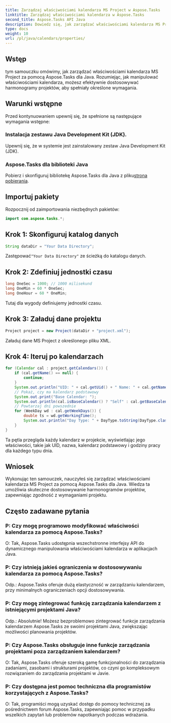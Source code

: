 ```yaml
---
title: Zarządzaj właściwościami kalendarza MS Project w Aspose.Tasks
linktitle: Zarządzaj właściwościami kalendarza w Aspose.Tasks
second_title: Aspose.Tasks API Java
description: Dowiedz się, jak zarządzać właściwościami kalendarza MS Project w Javie przy użyciu Aspose.Tasks. Zawiera szczegółowe wskazówki dotyczące kalendarza w aplikacjach Java.
type: docs
weight: 10
url: /pl/java/calendars/properties/
---
```

## Wstęp
tym samouczku omówimy, jak zarządzać właściwościami kalendarza MS Project za pomocą Aspose.Tasks dla Java. Rozumiejąc, jak manipulować właściwościami kalendarza, możesz efektywnie dostosowywać harmonogramy projektów, aby spełniały określone wymagania.
## Warunki wstępne
Przed kontynuowaniem upewnij się, że spełnione są następujące wymagania wstępne:
### Instalacja zestawu Java Development Kit (JDK).
Upewnij się, że w systemie jest zainstalowany zestaw Java Development Kit (JDK).
### Aspose.Tasks dla biblioteki Java
 Pobierz i skonfiguruj bibliotekę Aspose.Tasks dla Java z pliku[strona pobierania](https://releases.aspose.com/tasks/java/).

## Importuj pakiety
Rozpocznij od zaimportowania niezbędnych pakietów:
```java
import com.aspose.tasks.*;
```

## Krok 1: Skonfiguruj katalog danych
```java
String dataDir = "Your Data Directory";
```
 Zastępować`"Your Data Directory"` ze ścieżką do katalogu danych.
## Krok 2: Zdefiniuj jednostki czasu
```java
long OneSec = 1000; // 1000 milisekund
long OneMin = 60 * OneSec;
long OneHour = 60 * OneMin;
```
Tutaj dla wygody definiujemy jednostki czasu.
## Krok 3: Załaduj dane projektu
```java
Project project = new Project(dataDir + "project.xml");
```
Załaduj dane MS Project z określonego pliku XML.
## Krok 4: Iteruj po kalendarzach
```java
for (Calendar cal : project.getCalendars()) {
    if (cal.getName() == null) {
        continue;
    }
    System.out.println("UID: " + cal.getUid() + " Name: " + cal.getName());
    // Pokaż, czy ma kalendarz podstawowy
    System.out.print("Base Calendar: ");
    System.out.println(cal.isBaseCalendar() ? "Self" : cal.getBaseCalendar().getName());
    // Powtarzaj dni powszednie
    for (WeekDay wd : cal.getWeekDays()) {
        double ts = wd.getWorkingTime();
        System.out.println("Day Type: " + DayType.toString(DayType.class, wd.getDayType()) + " Hours: " + ts / OneHour);
    }
}
```
Ta pętla przegląda każdy kalendarz w projekcie, wyświetlając jego właściwości, takie jak UID, nazwa, kalendarz podstawowy i godziny pracy dla każdego typu dnia.

## Wniosek
Wykonując ten samouczek, nauczyłeś się zarządzać właściwościami kalendarza MS Project za pomocą Aspose.Tasks dla Java. Wiedza ta umożliwia skuteczne dostosowywanie harmonogramów projektów, zapewniając zgodność z wymaganiami projektu.
## Często zadawane pytania
### P: Czy mogę programowo modyfikować właściwości kalendarza za pomocą Aspose.Tasks?
O: Tak, Aspose.Tasks udostępnia wszechstronne interfejsy API do dynamicznego manipulowania właściwościami kalendarza w aplikacjach Java.
### P: Czy istnieją jakieś ograniczenia w dostosowywaniu kalendarza za pomocą Aspose.Tasks?
Odp.: Aspose.Tasks oferuje dużą elastyczność w zarządzaniu kalendarzem, przy minimalnych ograniczeniach opcji dostosowywania.
### P: Czy mogę zintegrować funkcję zarządzania kalendarzem z istniejącymi projektami Java?
Odp.: Absolutnie! Możesz bezproblemowo zintegrować funkcje zarządzania kalendarzem Aspose.Tasks ze swoimi projektami Java, zwiększając możliwości planowania projektów.
### P: Czy Aspose.Tasks obsługuje inne funkcje zarządzania projektami poza zarządzaniem kalendarzem?
O: Tak, Aspose.Tasks oferuje szeroką gamę funkcjonalności do zarządzania zadaniami, zasobami i strukturami projektów, co czyni go kompleksowym rozwiązaniem do zarządzania projektami w Javie.
### P: Czy dostępna jest pomoc techniczna dla programistów korzystających z Aspose.Tasks?
O: Tak, programiści mogą uzyskać dostęp do pomocy technicznej za pośrednictwem forum Aspose.Tasks, zapewniając pomoc w przypadku wszelkich zapytań lub problemów napotkanych podczas wdrażania.